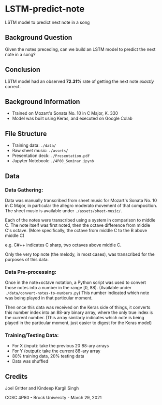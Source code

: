 # LSTM-predict-note
LSTM model to predict next note in a song

## Background Question
Given the notes preceding, can we build an LSTM model to predict the next note in a song?

## Conclusion
LSTM model had an observed **72.31%** rate of getting the next note _exactly_ correct.

## Background Information
- Trained on Mozart's Sonata No. 10 in C Major, K. 330
- Model was built using Keras, and executed on Google Colab

## File Structure
- Training data: `./data/`
- Raw sheet music: `./assets/`
- Presentation deck: `./Presentation.pdf`
- Jupyter Notebook: `./4P80_Seminar.ipynb`

## Data
### Data Gathering:
Data was manually transcribed from sheet music for Mozart's Sonata No. 10 in C Major, in particular the allegro moderato movement of that composition. The sheet music is available under `./assets/sheet-music/`.

Each of the notes were transcribed using a system in comparison to middle C. The note itself was first noted, then the octave difference from middle C's octave. \(More specifically, the octave from middle C to the B above middle C\)

e.g. C#++ indicates C sharp, two octaves above middle C.

Only the very top note \(the melody, in most cases\), was transcribed for the purposes of this data.

### Data Pre-processing:
Once in the note+octave notation, a Python script was used to convert those notes into a number in the range \[0, 88\). \(Available under `./data/convert-notes-to-numbers.py`\) This number indicated which note was being played in that particular moment.

Then once this data was received on the Keras side of things, it converts this number index into an 88-ary binary array, where the only true index is the current number. \(This array similarly indicates which note is being played in the particular moment, just easier to digest for the Keras model\)

### Training/Testing Data:
- For X \(input\): take the previous 20 88-ary arrays
- For Y \(output\): take the current 88-ary array
- 80% training data, 20% testing data
- Data was shuffled

## Credits
Joel Gritter and Kindeep Kargil Singh

COSC 4P80 - Brock University - March 29, 2021